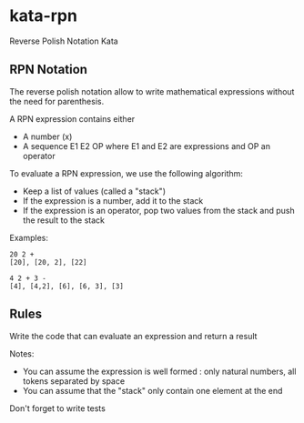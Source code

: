 # kata-rpn
Reverse Polish Notation Kata

## RPN Notation

The reverse polish notation allow to write mathematical expressions without the need for parenthesis.

A RPN expression contains either

* A number (x)
* A sequence E1 E2 OP where E1 and E2 are expressions and OP an operator


To evaluate a RPN expression, we use the following algorithm:

* Keep a list of values (called a "stack")
* If the expression is a number, add it to the stack 
* If the expression is an operator, pop two values from the stack and push the result to the stack

Examples:

```
20 2 +
[20], [20, 2], [22]

4 2 + 3 - 
[4], [4,2], [6], [6, 3], [3]
``` 

## Rules

Write the code that can evaluate an expression and return a result

Notes:
* You can assume the expression is well formed : only natural numbers, all tokens separated by space
* You can assume that the "stack" only contain one element at the end

Don't forget to write tests

